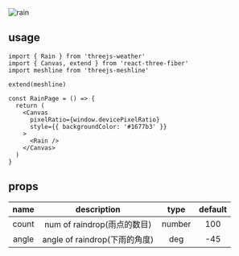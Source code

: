 ![rain](https://user-images.githubusercontent.com/6839576/83318117-40741480-a264-11ea-9f28-e4e4b55326dd.gif)

## usage

```tsx
import { Rain } from 'threejs-weather'
import { Canvas, extend } from 'react-three-fiber'
import meshline from 'threejs-meshline'

extend(meshline)

const RainPage = () => {
  return (
    <Canvas
      pixelRatio={window.devicePixelRatio}
      style={{ backgroundColor: '#1677b3' }}
    >
      <Rain />
    </Canvas>
  )
}
```

## props

| name  |          description          |  type  | default |
| :---: | :---------------------------: | :----: | :-----: |
| count |  num of raindrop(雨点的数目)  | number |   100   |
| angle | angle of raindrop(下雨的角度) |  deg   |   -45   |